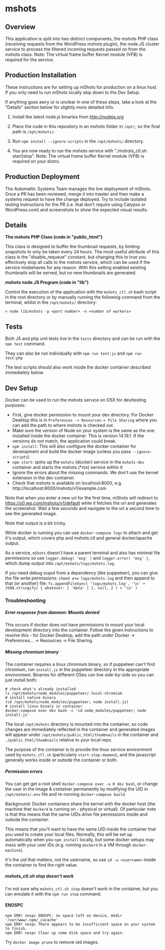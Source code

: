 
mshots
======

Overview
----------
This application is split into two distinct components, the mshots PHP class (receiving requests from the WordPress mshots plugin),
the node.JS cluster service to process the filtered incoming requests passed on from the mshots class.
Note: The virtual frame buffer Kernel module (VFB) is required for the service.

Production Installation
------------

These instructions are for setting up mShots for production on a linux host.
If you only need to run mShots locally skip down to the Dev Setup.

If anything goes awry or is unclear in one of these steps, take a look at the "Details" section below for slightly more detailed info.

1) Install the latest node.js binaries from http://nodejs.org

2) Place the code in this repository in an mshots folder in `/opt/`, so the final path is `/opt/mshots/`.

3) Run `npm install --ignore-scripts` in the `/opt/mshots/` directory.

4) You are now ready to run the mshots service with "./mshots_ctl.sh start|stop".
    Note: The virtual frame buffer Kernel module (VFB) is required on your distro.

Production Deployment
---------------------

The Automattic Systems Team manages the live deployment of mShots. Once a PR has been reviewed, merge it into master and then make a systems request to have the change deployed. Try to include isolated testing instructions for the PR (i.e. that don’t require using Calypso or WordPress.com) and screenshots to show the expected visual results.

Details
--------

**The mshots PHP Class (code in "public_html")**

This class is designed to buffer the thumbnail requests, by limiting snapshots to only be taken every 24 hours. The most useful attribute
of this class is the "disable_requeue" constant, but changing this to true you effectively stop all calls to the mshots service, which
can be used if the service misbehaves for any reason. With this setting enabled existing thumbnails will be served, but no new thumbnails
are generated.

**mshots node.JS Program (code in "lib")**

Control the execution of the application with the `mshots_ctl.sh` bash script in the root directory or by manually running the following command from the terminal, whilst in the  `/opt/mshots/` directory:

	> node lib/mshots -p <port number> -n <number of workers>

Tests
------

Both JS and php unit tests live in the `tests` directory and can be run with
the `npm test` command.

They can also be run individually with `npm run test:js` and `npm run test:php`

The test scripts should also work inside the docker container described immediately below.

Dev Setup
---------

Docker can be used to run the mshots service on OSX for dev/testing purposes:

- First, give docker permission to mount your dev directory. For Docker Desktop this is in
  `Preferences -> Resources-> File Sharing` where you can add the path to where mshots is checked out.
- Make sure the version of Node on your system is the same as the one installed inside the docker container. This is version 14.19.1. If the versions do not match, the application could break.
- `npm install`: This will also configure the docker container for development and build the docker image (unless you pass `--ignore-scripts`)
- `npm start`: spins up the `mshots` (docker) service in the `mshots-dev` container and starts the mshots (*nix) service within it
- Ignore the errors about the missing commands. We don't use the kernel extension in the dev container.
- Check that mshots is available on localhost:8000, e.g. http://localhost:8000/mshots/v1/example.com

Note that when you enter a new url for the first time, mShots will redirect to https://s0.wp.com/mshots/v1/default while it fetches the url and generates the screenshot. Wait a few seconds and navigate to the url a second time to see the generated image.

Note that output is a bit tricky.

While docker is running you can use `docker-compose logs` to attach and get it's output, which covers php and mshots.ctl and general docker/apache output.

As a service, `mShots` doesn't have a parent terminal and also has minimal file
permissions so use `logger.debug( 'msg' )` and `logger.error( 'msg' )`,
which dump output into `/opt/mshots/logs/mshots.log`.

If you need debug ouput from a dependency (like puppeteer), you can give the file write permissions:
`chmod a+w logs/mshots.log` and then append to that (or another) file:
`fs.appendFileSync( 'logs/mshots.log', '\n' + JSON.stringify( { whatever: [ 'data' ] }, null, 2 ) + '\n' )`

### Troubleshooting

##### Error response from daemon: Mounts denied

This occurs if docker does not have permissions to mount your local development directory into the container. Follow the given instructions to resolve this - for Docker Desktop, add the path under Docker -> Preferences... -> Resources -> File Sharing.

##### Missing chromium binary
The container requires a linux chromium binary, so if puppeteer can't find chromium, run `install.js` in the puppeteer directory in the appropriate environment. Binaries for different OSes can live side-by-side so you can just install both:

```
# check what's already installed
ls /opt/mshots/node_modules/puppeteer/.local-chromium
# install native binary
(cd /opt/mshots/node_modules/puppeteer; node install.js)
# install linux binary in container
docker-compose exec dev bash -c 'cd node_modules/puppeteer; node install.js'
```

The local `/opt/mshots` directory is mounted into the container, so code changes are immediately reflected in the container and generated images will appear under `/opt/mshots/public_html/thumbnails` in the container and `./public_html/thumbnails` relative to your local repo.

The purpose of the container is to provide the linux service environment used by `mshots_ctl.sh` (particularly `start-stop-daemon`), and the javascript generally works inside or outside the container or both.

##### Permission errors

You can get get a root shell `docker-compose exec -u 0 dev bash`, or change the user in the image & container permanently by modifying the UID in `/opt/mshots/.env` file and re-running `docker-compose build`.

Background: Docker containers share the kernel with the docker host (the machine that `dockerd` is running on - physical or virtual). Of particular note is that this means that the same UIDs drive file permissions inside and outside the container.

This means that you'll want to have the same UID inside the container that you used to create your local files. Normally, this will be set up automatically when you `npm install` locally, but some docker setups may mess with your user IDs (e.g. running `dockerd` in a VM through `docker-machine`).

It's the uid that matters, not the username, so use `id -u <username>` inside the container to find the right value.

##### mshots_ctl.sh stop doesn't work

I'm not sure why `mshots_ctl.sh stop` doesn't work in the container, but you can emulate it with the `npm run stop` command.

#### ENOSPC

```
npm ERR! nospc ENOSPC: no space left on device, mkdir '/var/www/.npm/_cacache'
npm ERR! nospc There appears to be insufficient space on your system to finish.
npm ERR! nospc Clear up some disk space and try again.
```

Try `docker image prune` to remove old images.

